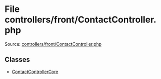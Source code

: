 File controllers/front/ContactController.php
=========

Source: [controllers/front/ContactController.php](https://github.com/PrestaShop/PrestaShop/blob/1.6.0.1/controllers/front/ContactController.php)


Classes
-------

* [ContactControllerCore](class.ContactControllerCore.md)

